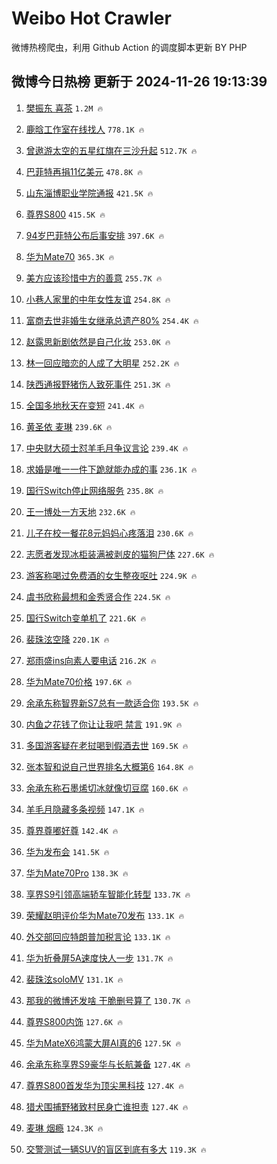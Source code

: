 # Weibo Hot Crawler 



微博热榜爬虫，利用 Github Action 的调度脚本更新 BY PHP 


## 微博今日热榜 更新于 2024-11-26 19:13:39 
1. [樊振东 喜茶](https://s.weibo.com/weibo?q=%E6%A8%8A%E6%8C%AF%E4%B8%9C%20%E5%96%9C%E8%8C%B6&t=31&band_rank=1&Refer=top) `1.2M 🔥` 

1. [鹿晗工作室在线找人](https://s.weibo.com/weibo?q=%23%E9%B9%BF%E6%99%97%E5%B7%A5%E4%BD%9C%E5%AE%A4%E5%9C%A8%E7%BA%BF%E6%89%BE%E4%BA%BA%23&t=31&band_rank=2&Refer=top) `778.1K 🔥` 

1. [曾遨游太空的五星红旗在三沙升起](https://s.weibo.com/weibo?q=%23%E6%9B%BE%E9%81%A8%E6%B8%B8%E5%A4%AA%E7%A9%BA%E7%9A%84%E4%BA%94%E6%98%9F%E7%BA%A2%E6%97%97%E5%9C%A8%E4%B8%89%E6%B2%99%E5%8D%87%E8%B5%B7%23&t=31&band_rank=3&Refer=top) `512.7K 🔥` 

1. [巴菲特再捐11亿美元](https://s.weibo.com/weibo?q=%23%E5%B7%B4%E8%8F%B2%E7%89%B9%E5%86%8D%E6%8D%9011%E4%BA%BF%E7%BE%8E%E5%85%83%23&t=31&band_rank=4&Refer=top) `478.8K 🔥` 

1. [山东淄博职业学院通报](https://s.weibo.com/weibo?q=%23%E5%B1%B1%E4%B8%9C%E6%B7%84%E5%8D%9A%E8%81%8C%E4%B8%9A%E5%AD%A6%E9%99%A2%E9%80%9A%E6%8A%A5%23&t=31&band_rank=5&Refer=top) `421.5K 🔥` 

1. [尊界S800](https://s.weibo.com/weibo?q=%E5%B0%8A%E7%95%8CS800&t=31&band_rank=6&Refer=top) `415.5K 🔥` 

1. [94岁巴菲特公布后事安排](https://s.weibo.com/weibo?q=%2394%E5%B2%81%E5%B7%B4%E8%8F%B2%E7%89%B9%E5%85%AC%E5%B8%83%E5%90%8E%E4%BA%8B%E5%AE%89%E6%8E%92%23&t=31&band_rank=7&Refer=top) `397.6K 🔥` 

1. [华为Mate70](https://s.weibo.com/weibo?q=%23%E5%8D%8E%E4%B8%BAMate70%23&t=31&band_rank=8&Refer=top) `365.3K 🔥` 

1. [美方应该珍惜中方的善意](https://s.weibo.com/weibo?q=%23%E7%BE%8E%E6%96%B9%E5%BA%94%E8%AF%A5%E7%8F%8D%E6%83%9C%E4%B8%AD%E6%96%B9%E7%9A%84%E5%96%84%E6%84%8F%23&t=31&band_rank=9&Refer=top) `255.7K 🔥` 

1. [小巷人家里的中年女性友谊](https://s.weibo.com/weibo?q=%23%E5%B0%8F%E5%B7%B7%E4%BA%BA%E5%AE%B6%E9%87%8C%E7%9A%84%E4%B8%AD%E5%B9%B4%E5%A5%B3%E6%80%A7%E5%8F%8B%E8%B0%8A%23&t=31&band_rank=10&Refer=top) `254.8K 🔥` 

1. [富商去世非婚生女继承总遗产80%](https://s.weibo.com/weibo?q=%23%E5%AF%8C%E5%95%86%E5%8E%BB%E4%B8%96%E9%9D%9E%E5%A9%9A%E7%94%9F%E5%A5%B3%E7%BB%A7%E6%89%BF%E6%80%BB%E9%81%97%E4%BA%A780%25%23&t=31&band_rank=11&Refer=top) `254.4K 🔥` 

1. [赵露思新剧依然是自己化妆](https://s.weibo.com/weibo?q=%23%E8%B5%B5%E9%9C%B2%E6%80%9D%E6%96%B0%E5%89%A7%E4%BE%9D%E7%84%B6%E6%98%AF%E8%87%AA%E5%B7%B1%E5%8C%96%E5%A6%86%23&t=31&band_rank=12&Refer=top) `253.0K 🔥` 

1. [林一回应暗恋的人成了大明星](https://s.weibo.com/weibo?q=%E6%9E%97%E4%B8%80%E5%9B%9E%E5%BA%94%E6%9A%97%E6%81%8B%E7%9A%84%E4%BA%BA%E6%88%90%E4%BA%86%E5%A4%A7%E6%98%8E%E6%98%9F&t=31&band_rank=13&Refer=top) `252.2K 🔥` 

1. [陕西通报野猪伤人致死事件](https://s.weibo.com/weibo?q=%23%E9%99%95%E8%A5%BF%E9%80%9A%E6%8A%A5%E9%87%8E%E7%8C%AA%E4%BC%A4%E4%BA%BA%E8%87%B4%E6%AD%BB%E4%BA%8B%E4%BB%B6%23&t=31&band_rank=14&Refer=top) `251.3K 🔥` 

1. [全国多地秋天在变短](https://s.weibo.com/weibo?q=%23%E5%85%A8%E5%9B%BD%E5%A4%9A%E5%9C%B0%E7%A7%8B%E5%A4%A9%E5%9C%A8%E5%8F%98%E7%9F%AD%23&t=31&band_rank=15&Refer=top) `241.4K 🔥` 

1. [黄圣依 麦琳](https://s.weibo.com/weibo?q=%E9%BB%84%E5%9C%A3%E4%BE%9D%20%E9%BA%A6%E7%90%B3&t=31&band_rank=16&Refer=top) `239.6K 🔥` 

1. [中央财大硕士怼羊毛月争议言论](https://s.weibo.com/weibo?q=%23%E4%B8%AD%E5%A4%AE%E8%B4%A2%E5%A4%A7%E7%A1%95%E5%A3%AB%E6%80%BC%E7%BE%8A%E6%AF%9B%E6%9C%88%E4%BA%89%E8%AE%AE%E8%A8%80%E8%AE%BA%23&t=31&band_rank=17&Refer=top) `239.4K 🔥` 

1. [求婚是唯一一件下跪就能办成的事](https://s.weibo.com/weibo?q=%E6%B1%82%E5%A9%9A%E6%98%AF%E5%94%AF%E4%B8%80%E4%B8%80%E4%BB%B6%E4%B8%8B%E8%B7%AA%E5%B0%B1%E8%83%BD%E5%8A%9E%E6%88%90%E7%9A%84%E4%BA%8B&t=31&band_rank=18&Refer=top) `236.1K 🔥` 

1. [国行Switch停止网络服务](https://s.weibo.com/weibo?q=%23%E5%9B%BD%E8%A1%8CSwitch%E5%81%9C%E6%AD%A2%E7%BD%91%E7%BB%9C%E6%9C%8D%E5%8A%A1%23&t=31&band_rank=19&Refer=top) `235.8K 🔥` 

1. [王一博处一方天地](https://s.weibo.com/weibo?q=%23%E7%8E%8B%E4%B8%80%E5%8D%9A%E5%A4%84%E4%B8%80%E6%96%B9%E5%A4%A9%E5%9C%B0%23&t=31&band_rank=20&Refer=top) `232.6K 🔥` 

1. [儿子在校一餐花8元妈妈心疼落泪](https://s.weibo.com/weibo?q=%23%E5%84%BF%E5%AD%90%E5%9C%A8%E6%A0%A1%E4%B8%80%E9%A4%90%E8%8A%B18%E5%85%83%E5%A6%88%E5%A6%88%E5%BF%83%E7%96%BC%E8%90%BD%E6%B3%AA%23&t=31&band_rank=21&Refer=top) `230.6K 🔥` 

1. [志愿者发现冰柜装满被剥皮的猫狗尸体](https://s.weibo.com/weibo?q=%23%E5%BF%97%E6%84%BF%E8%80%85%E5%8F%91%E7%8E%B0%E5%86%B0%E6%9F%9C%E8%A3%85%E6%BB%A1%E8%A2%AB%E5%89%A5%E7%9A%AE%E7%9A%84%E7%8C%AB%E7%8B%97%E5%B0%B8%E4%BD%93%23&t=31&band_rank=22&Refer=top) `227.6K 🔥` 

1. [游客称喝过免费酒的女生整夜呕吐](https://s.weibo.com/weibo?q=%23%E6%B8%B8%E5%AE%A2%E7%A7%B0%E5%96%9D%E8%BF%87%E5%85%8D%E8%B4%B9%E9%85%92%E7%9A%84%E5%A5%B3%E7%94%9F%E6%95%B4%E5%A4%9C%E5%91%95%E5%90%90%23&t=31&band_rank=23&Refer=top) `224.9K 🔥` 

1. [虞书欣称最想和金秀贤合作](https://s.weibo.com/weibo?q=%23%E8%99%9E%E4%B9%A6%E6%AC%A3%E7%A7%B0%E6%9C%80%E6%83%B3%E5%92%8C%E9%87%91%E7%A7%80%E8%B4%A4%E5%90%88%E4%BD%9C%23&t=31&band_rank=24&Refer=top) `224.5K 🔥` 

1. [国行Switch变单机了](https://s.weibo.com/weibo?q=%23%E5%9B%BD%E8%A1%8CSwitch%E5%8F%98%E5%8D%95%E6%9C%BA%E4%BA%86%23&t=31&band_rank=25&Refer=top) `221.6K 🔥` 

1. [裴珠泫空降](https://s.weibo.com/weibo?q=%23%E8%A3%B4%E7%8F%A0%E6%B3%AB%E7%A9%BA%E9%99%8D%23&t=31&band_rank=26&Refer=top) `220.1K 🔥` 

1. [郑雨盛ins向素人要电话](https://s.weibo.com/weibo?q=%23%E9%83%91%E9%9B%A8%E7%9B%9Bins%E5%90%91%E7%B4%A0%E4%BA%BA%E8%A6%81%E7%94%B5%E8%AF%9D%23&t=31&band_rank=27&Refer=top) `216.2K 🔥` 

1. [华为Mate70价格](https://s.weibo.com/weibo?q=%E5%8D%8E%E4%B8%BAMate70%E4%BB%B7%E6%A0%BC&t=31&band_rank=28&Refer=top) `197.6K 🔥` 

1. [余承东称智界新S7总有一款适合你](https://s.weibo.com/weibo?q=%23%E4%BD%99%E6%89%BF%E4%B8%9C%E7%A7%B0%E6%99%BA%E7%95%8C%E6%96%B0S7%E6%80%BB%E6%9C%89%E4%B8%80%E6%AC%BE%E9%80%82%E5%90%88%E4%BD%A0%23&t=31&band_rank=29&Refer=top) `193.5K 🔥` 

1. [内鱼之花钱了你让让我吧 禁言](https://s.weibo.com/weibo?q=%E5%86%85%E9%B1%BC%E4%B9%8B%E8%8A%B1%E9%92%B1%E4%BA%86%E4%BD%A0%E8%AE%A9%E8%AE%A9%E6%88%91%E5%90%A7%20%E7%A6%81%E8%A8%80&t=31&band_rank=30&Refer=top) `191.9K 🔥` 

1. [多国游客疑在老挝喝到假酒去世](https://s.weibo.com/weibo?q=%23%E5%A4%9A%E5%9B%BD%E6%B8%B8%E5%AE%A2%E7%96%91%E5%9C%A8%E8%80%81%E6%8C%9D%E5%96%9D%E5%88%B0%E5%81%87%E9%85%92%E5%8E%BB%E4%B8%96%23&t=31&band_rank=31&Refer=top) `169.5K 🔥` 

1. [张本智和说自己世界排名大概第6](https://s.weibo.com/weibo?q=%23%E5%BC%A0%E6%9C%AC%E6%99%BA%E5%92%8C%E8%AF%B4%E8%87%AA%E5%B7%B1%E4%B8%96%E7%95%8C%E6%8E%92%E5%90%8D%E5%A4%A7%E6%A6%82%E7%AC%AC6%23&t=31&band_rank=32&Refer=top) `164.8K 🔥` 

1. [余承东称石墨烯切冰就像切豆腐](https://s.weibo.com/weibo?q=%23%E4%BD%99%E6%89%BF%E4%B8%9C%E7%A7%B0%E7%9F%B3%E5%A2%A8%E7%83%AF%E5%88%87%E5%86%B0%E5%B0%B1%E5%83%8F%E5%88%87%E8%B1%86%E8%85%90%23&t=31&band_rank=33&Refer=top) `160.6K 🔥` 

1. [羊毛月隐藏多条视频](https://s.weibo.com/weibo?q=%23%E7%BE%8A%E6%AF%9B%E6%9C%88%E9%9A%90%E8%97%8F%E5%A4%9A%E6%9D%A1%E8%A7%86%E9%A2%91%23&t=31&band_rank=34&Refer=top) `147.1K 🔥` 

1. [尊界尊嘟好尊](https://s.weibo.com/weibo?q=%23%E5%B0%8A%E7%95%8C%E5%B0%8A%E5%98%9F%E5%A5%BD%E5%B0%8A%23&t=31&band_rank=35&Refer=top) `142.4K 🔥` 

1. [华为发布会](https://s.weibo.com/weibo?q=%E5%8D%8E%E4%B8%BA%E5%8F%91%E5%B8%83%E4%BC%9A&t=31&band_rank=36&Refer=top) `141.5K 🔥` 

1. [华为Mate70Pro](https://s.weibo.com/weibo?q=%23%E5%8D%8E%E4%B8%BAMate70Pro%23&t=31&band_rank=37&Refer=top) `138.3K 🔥` 

1. [享界S9引领高端轿车智能化转型](https://s.weibo.com/weibo?q=%23%E4%BA%AB%E7%95%8CS9%E5%BC%95%E9%A2%86%E9%AB%98%E7%AB%AF%E8%BD%BF%E8%BD%A6%E6%99%BA%E8%83%BD%E5%8C%96%E8%BD%AC%E5%9E%8B%23&t=31&band_rank=38&Refer=top) `133.7K 🔥` 

1. [荣耀赵明评价华为Mate70发布](https://s.weibo.com/weibo?q=%E8%8D%A3%E8%80%80%E8%B5%B5%E6%98%8E%E8%AF%84%E4%BB%B7%E5%8D%8E%E4%B8%BAMate70%E5%8F%91%E5%B8%83&t=31&band_rank=39&Refer=top) `133.1K 🔥` 

1. [外交部回应特朗普加税言论](https://s.weibo.com/weibo?q=%23%E5%A4%96%E4%BA%A4%E9%83%A8%E5%9B%9E%E5%BA%94%E7%89%B9%E6%9C%97%E6%99%AE%E5%8A%A0%E7%A8%8E%E8%A8%80%E8%AE%BA%23&t=31&band_rank=40&Refer=top) `133.1K 🔥` 

1. [华为折叠屏5A速度快人一步](https://s.weibo.com/weibo?q=%23%E5%8D%8E%E4%B8%BA%E6%8A%98%E5%8F%A0%E5%B1%8F5A%E9%80%9F%E5%BA%A6%E5%BF%AB%E4%BA%BA%E4%B8%80%E6%AD%A5%23&t=31&band_rank=41&Refer=top) `131.7K 🔥` 

1. [裴珠泫soloMV](https://s.weibo.com/weibo?q=%E8%A3%B4%E7%8F%A0%E6%B3%ABsoloMV&t=31&band_rank=42&Refer=top) `131.1K 🔥` 

1. [那我的微博还发啥 干脆删号算了](https://s.weibo.com/weibo?q=%E9%82%A3%E6%88%91%E7%9A%84%E5%BE%AE%E5%8D%9A%E8%BF%98%E5%8F%91%E5%95%A5%20%E5%B9%B2%E8%84%86%E5%88%A0%E5%8F%B7%E7%AE%97%E4%BA%86&t=31&band_rank=43&Refer=top) `130.7K 🔥` 

1. [尊界S800内饰](https://s.weibo.com/weibo?q=%23%E5%B0%8A%E7%95%8CS800%E5%86%85%E9%A5%B0%23&t=31&band_rank=44&Refer=top) `127.6K 🔥` 

1. [华为MateX6鸿蒙大屏AI真的6](https://s.weibo.com/weibo?q=%23%E5%8D%8E%E4%B8%BAMateX6%E9%B8%BF%E8%92%99%E5%A4%A7%E5%B1%8FAI%E7%9C%9F%E7%9A%846%23&t=31&band_rank=45&Refer=top) `127.5K 🔥` 

1. [余承东称享界S9豪华与长航兼备](https://s.weibo.com/weibo?q=%23%E4%BD%99%E6%89%BF%E4%B8%9C%E7%A7%B0%E4%BA%AB%E7%95%8CS9%E8%B1%AA%E5%8D%8E%E4%B8%8E%E9%95%BF%E8%88%AA%E5%85%BC%E5%A4%87%23&t=31&band_rank=46&Refer=top) `127.4K 🔥` 

1. [尊界S800首发华为顶尖黑科技](https://s.weibo.com/weibo?q=%23%E5%B0%8A%E7%95%8CS800%E9%A6%96%E5%8F%91%E5%8D%8E%E4%B8%BA%E9%A1%B6%E5%B0%96%E9%BB%91%E7%A7%91%E6%8A%80%23&t=31&band_rank=47&Refer=top) `127.4K 🔥` 

1. [猎犬围捕野猪致村民身亡谁担责](https://s.weibo.com/weibo?q=%23%E7%8C%8E%E7%8A%AC%E5%9B%B4%E6%8D%95%E9%87%8E%E7%8C%AA%E8%87%B4%E6%9D%91%E6%B0%91%E8%BA%AB%E4%BA%A1%E8%B0%81%E6%8B%85%E8%B4%A3%23&t=31&band_rank=48&Refer=top) `127.4K 🔥` 

1. [麦琳 烟瘾](https://s.weibo.com/weibo?q=%E9%BA%A6%E7%90%B3%20%E7%83%9F%E7%98%BE&t=31&band_rank=49&Refer=top) `124.3K 🔥` 

1. [交警测试一辆SUV的盲区到底有多大](https://s.weibo.com/weibo?q=%23%E4%BA%A4%E8%AD%A6%E6%B5%8B%E8%AF%95%E4%B8%80%E8%BE%86SUV%E7%9A%84%E7%9B%B2%E5%8C%BA%E5%88%B0%E5%BA%95%E6%9C%89%E5%A4%9A%E5%A4%A7%23&t=31&band_rank=50&Refer=top) `119.3K 🔥` 

